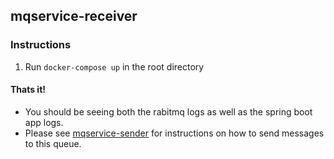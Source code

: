 ## mqservice-receiver

### Instructions 

1. Run ``docker-compose up`` in the root directory

#### Thats it!

- You should be seeing both the rabitmq logs as well as the spring boot app logs.
- Please see [mqservice-sender](https://github.com/Nicolaas0411/mqservice-sender) for instructions on how to send messages to this queue.
